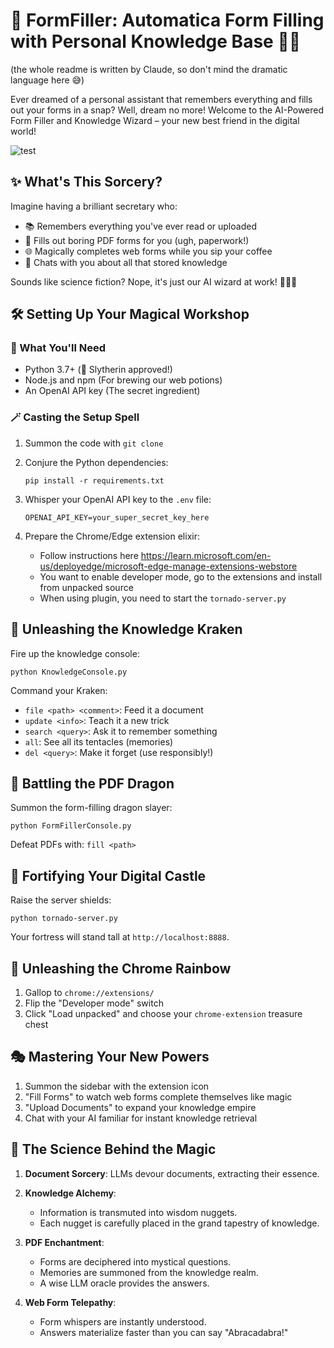 
# 🚀 FormFiller: Automatica Form Filling with Personal Knowledge Base 🧙‍♂️

(the whole readme is written by Claude, so don't mind the dramatic language here 😅)

Ever dreamed of a personal assistant that remembers everything and fills out your forms in a snap? Well, dream no more! Welcome to the AI-Powered Form Filler and Knowledge Wizard – your new best friend in the digital world! 

![test](https://github.com/user-attachments/assets/18300be0-6690-4d24-a449-c173a429ca50)

## ✨ What's This Sorcery?

Imagine having a brilliant secretary who:
- 📚 Remembers everything you've ever read or uploaded
- 📝 Fills out boring PDF forms for you (ugh, paperwork!)
- 🌐 Magically completes web forms while you sip your coffee
- 💬 Chats with you about all that stored knowledge

Sounds like science fiction? Nope, it's just our AI wizard at work! 🧙‍♂️✨

## 🛠 Setting Up Your Magical Workshop

### 🧰 What You'll Need

- Python 3.7+ (🐍 Slytherin approved!)
- Node.js and npm (For brewing our web potions)
- An OpenAI API key (The secret ingredient)

### 🪄 Casting the Setup Spell

1. Summon the code with `git clone`

2. Conjure the Python dependencies:
   ```
   pip install -r requirements.txt
   ```

3. Whisper your OpenAI API key to the `.env` file:
   ```
   OPENAI_API_KEY=your_super_secret_key_here
   ```

4. Prepare the Chrome/Edge extension elixir:
   - Follow instructions here https://learn.microsoft.com/en-us/deployedge/microsoft-edge-manage-extensions-webstore
   - You want to enable developer mode, go to the extensions and install from unpacked source
   - When using plugin, you need to start the `tornado-server.py`

## 🧠 Unleashing the Knowledge Kraken

Fire up the knowledge console:

```
python KnowledgeConsole.py
```

Command your Kraken:
- `file <path> <comment>`: Feed it a document
- `update <info>`: Teach it a new trick
- `search <query>`: Ask it to remember something
- `all`: See all its tentacles (memories)
- `del <query>`: Make it forget (use responsibly!)

## 📄 Battling the PDF Dragon

Summon the form-filling dragon slayer:

```
python FormFillerConsole.py
```

Defeat PDFs with: `fill <path>`

## 🏰 Fortifying Your Digital Castle

Raise the server shields:

```
python tornado-server.py
```

Your fortress will stand tall at `http://localhost:8888`.

## 🌈 Unleashing the Chrome Rainbow

1. Gallop to `chrome://extensions/`
2. Flip the "Developer mode" switch
3. Click "Load unpacked" and choose your `chrome-extension` treasure chest

## 🎭 Mastering Your New Powers

1. Summon the sidebar with the extension icon
2. "Fill Forms" to watch web forms complete themselves like magic
3. "Upload Documents" to expand your knowledge empire
4. Chat with your AI familiar for instant knowledge retrieval

## 🧬 The Science Behind the Magic

1. **Document Sorcery**: LLMs devour documents, extracting their essence.

2. **Knowledge Alchemy**: 
   - Information is transmuted into wisdom nuggets.
   - Each nugget is carefully placed in the grand tapestry of knowledge.

3. **PDF Enchantment**:
   - Forms are deciphered into mystical questions.
   - Memories are summoned from the knowledge realm.
   - A wise LLM oracle provides the answers.

4. **Web Form Telepathy**:
   - Form whispers are instantly understood.
   - Answers materialize faster than you can say "Abracadabra!"


